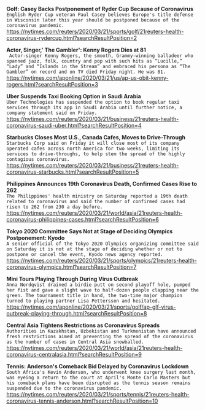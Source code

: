 **Golf: Casey Backs Postponement of Ryder Cup Because of Coronavirus**\
`English Ryder Cup veteran Paul Casey believes Europe's title defense in Wisconsin later this year should be postponed because of the coronavirus pandemic.    `\
https://nytimes.com/reuters/2020/03/21/sports/golf/21reuters-health-coronavirus-rydercup.html?searchResultPosition=2

**Actor, Singer,' The Gambler': Kenny Rogers Dies at 81**\
` Actor-singer Kenny Rogers, the smooth, Grammy-winning balladeer who spanned jazz, folk, country and pop with such hits as “Lucille,” “Lady” and “Islands in the Stream” and embraced his persona as “The Gambler” on record and on TV died Friday night. He was 81.`\
https://nytimes.com/aponline/2020/03/21/us/ap-us-obit-kenny-rogers.html?searchResultPosition=3

**Uber Suspends Taxi Booking Option in Saudi Arabia**\
`Uber Technologies has suspended the option to book regular taxi services through its app in Saudi Arabia until further notice, a company statement said on Friday.`\
https://nytimes.com/reuters/2020/03/21/business/21reuters-health-coronavirus-saudi-uber.html?searchResultPosition=4

**Starbucks Closes Most U.S., Canada Cafes, Moves to Drive-Through**\
`Starbucks Corp said on Friday it will close most of its company operated cafes across north America for two weeks, limiting its services to drive-throughs, to help stem the spread of the highly contagious coronavirus.`\
https://nytimes.com/reuters/2020/03/21/business/21reuters-health-coronavirus-starbucks.html?searchResultPosition=5

**Philippines Announces 19th Coronavirus Death, Confirmed Cases Rise to 262**\
`The Philippines' health ministry on Saturday reported a 19th death related to coronavirus and said the number of confirmed cases had risen to 262 from 230 a day before.`\
https://nytimes.com/reuters/2020/03/21/world/asia/21reuters-health-coronavirus-philippines-cases.html?searchResultPosition=6

**Tokyo 2020 Committee Says Not at Stage of Deciding Olympics Postponement: Kyodo**\
`A senior official of the Tokyo 2020 Olympics organizing committee said on Saturday it is not at the stage of deciding whether or not to postpone or cancel the event, Kyodo news agency reported.`\
https://nytimes.com/reuters/2020/03/21/sports/olympics/21reuters-health-coronavirus-olympics.html?searchResultPosition=7

**Mini Tours Playing Through During Virus Outbreak**\
`Anna Nordqvist drained a birdie putt on second playoff hole, pumped her fist and gave a slight wave to half-dozen people clapping near the green. The tournament title in hand, the two-time major champion turned to playing partner Lisa Pettersson and hesitated.`\
https://nytimes.com/aponline/2020/03/21/sports/golf/ap-glf-virus-outbreak-playing-through.html?searchResultPosition=8

**Central Asia Tightens Restrictions as Coronavirus Spreads**\
`Authorities in Kazakhstan, Uzbekistan and Turkmenistan have announced fresh restrictions aimed at preventing the spread of the coronavirus as the number of cases in Central Asia snowballed.`\
https://nytimes.com/reuters/2020/03/21/world/asia/21reuters-health-coronavirus-centralasia.html?searchResultPosition=9

**Tennis: Anderson's Comeback Bid Delayed by Coronavirus Lockdown**\
`South Africa's Kevin Anderson, who underwent knee surgery last month, was eyeing a return to the court at April's Monte Carlo Masters but his comeback plans have been disrupted as the tennis season remains suspended due to the coronavirus pandemic.`\
https://nytimes.com/reuters/2020/03/21/sports/tennis/21reuters-health-coronavirus-tennis-anderson.html?searchResultPosition=10

